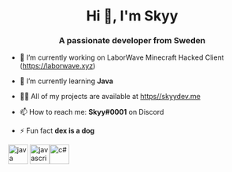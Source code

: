 <h1 align="center">Hi 👋, I'm Skyy</h1>
<h3 align="center">A passionate developer from Sweden</h3>

- 🔭 I’m currently working on LaborWave Minecraft Hacked Client (https://laborwave.xyz)

- 🌱 I’m currently learning **Java**

- 👨‍💻 All of my projects are available at [https//skyydev.me](https//skyydev.me)

- 📫 How to reach me: **Skyy#0001** on Discord

- ⚡ Fun fact **dex is a dog**

<p align="left"><img src="https://cdn.iconscout.com/icon/free/png-256/java-25-226002.png" alt="java" width="40" height="40"/> <img src="https://cdn.iconscout.com/icon/free/png-256/javascript-2038874-1720087.png" alt="javascript" width="40" height="40"/><img src="https://cdn.worldvectorlogo.com/logos/c--4.svg" alt="c#" width="40" height="40"/></p> 

